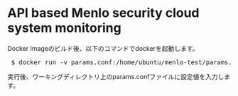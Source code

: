 # API based Menlo security cloud system monitoring

Docker Imageのビルド後、以下のコマンドでdockerを起動します。

<pre> $ docker run -v <your working directory>params.conf:/home/ubuntu/menlo-test/params.conf -d <your build image> </pre>

実行後、ワーキングディレクトリ上のparams.confファイルに設定値を入力します。

